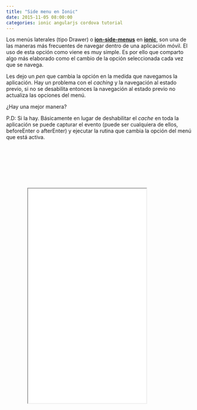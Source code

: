 ```yaml
---
title: "Side menu en Ionic"
date: 2015-11-05 08:00:00
categories: ionic angularjs cordova tutorial
---
```


Los menús laterales (tipo Drawer) o [__ion-side-menus__][1] en [__ionic__][2], son una de las maneras más frecuentes de navegar dentro de una aplicación móvil. El uso de esta opción como viene es muy simple. Es por ello que comparto algo más elaborado como el cambio de la opción seleccionada cada vez que se navega.

Les dejo un *pen* que cambia la opción en la medida que navegamos la aplicación. Hay un problema con el *caching* y la navegación al estado previo, si no se desabilita entonces la navegación al estado previo no actualiza las opciones del menú.

¿Hay una mejor manera?

P.D: Si la hay. Básicamente en lugar de deshabilitar el *cache* en toda la aplicación se puede capturar el evento (puede ser cualquiera de ellos, beforeEnter o afterEnter) y ejecutar la rutina que cambia la opción del menú que está activa.

<style>
.phone {
  position: relative;
  z-index: 1;
  width: 380px;
  height: 810px;
  background: url("/assets/img/phone.png") no-repeat right top;
  margin-left: 20px;
}
.embed_iframe {
  position: absolute;
  width: 320px !important;
  height: 578px;
  top: 114px;
  left: 37px;
}
</style>
<div>
  <div class="phone">
  	<iframe height='578' scrolling='no' src='//codepen.io/aaramirez/embed/ZbmYev/?height=578&theme-id=20842&default-tab=result' frameborder='1px' allowtransparency='true' allowfullscreen='true' style="width: 100%; overflow: hidden;" class="embed_iframe">See the Pen <a href='http://codepen.io/aaramirez/pen/ZbmYev/'>Uso de menú tipo Drawer</a> by Alexander A. Ramírez M. (<a href='http://codepen.io/aaramirez'>@aaramirez</a>) on <a href='http://codepen.io'>CodePen</a>.
	</iframe>
  </div>
</div>
<script async src="//assets.codepen.io/assets/embed/ei.js"></script>

[1]: http://ionicframework.com/docs/api/directive/ionSideMenus/ "ion-side-menus"
[2]: http://ionicframework.com "ionic Framework"




















